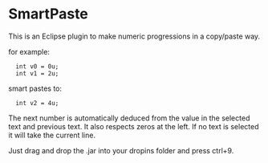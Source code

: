 # SmartPaste
This is an Eclipse plugin to make numeric progressions in a copy/paste way.

for example:

      int v0 = 0u;
      int v1 = 2u;

smart pastes to:

      int v2 = 4u;

The next number is automatically deduced from the value in the selected text and previous text.
It also respects zeros at the left. 
If no text is selected it will take the current line.

Just drag and drop the .jar into your dropins folder and press ctrl+9.
